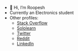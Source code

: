 - 👋 Hi, I’m Roopesh
- Currently an Electronics student
- Other profiles:
  - [Stack Overflow](https://stackoverflow.com/users/13265356/roopesh)
  - [Sololearn](https://www.sololearn.com/Profile/11386139)
  - [Twitter](https://twitter.com/roopeshor)
  - [Reddit](https://www.reddit.com/u/Roopeshor)
  - [LinkedIn](https://www.linkedin.com/in/roopesh-or)
